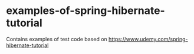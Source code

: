 # examples-of-spring-hibernate-tutorial
Contains examples of test code based on https://www.udemy.com/spring-hibernate-tutorial
